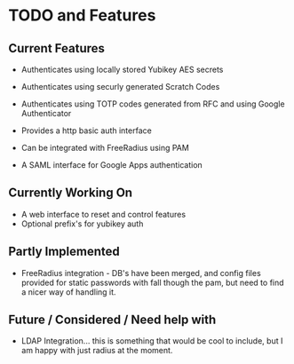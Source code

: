 # TODO and Features #

## Current Features ##

  * Authenticates using locally stored Yubikey AES secrets
  * Authenticates using securly generated Scratch Codes
  * Authenticates using TOTP codes generated from RFC and using Google Authenticator
  * Provides a http basic auth interface
  * Can be integrated with FreeRadius using PAM

  * A SAML interface for Google Apps authentication


## Currently Working On ##

  * A web interface to reset and control features
  * Optional prefix's for yubikey auth

## Partly Implemented ##

  * FreeRadius integration - DB's have been merged, and config files provided for static passwords with fall though the pam, but need to find a nicer way of handling it.

## Future / Considered / Need help with ##

  * LDAP Integration... this is something that would be cool to include, but I am happy with just radius at the moment.